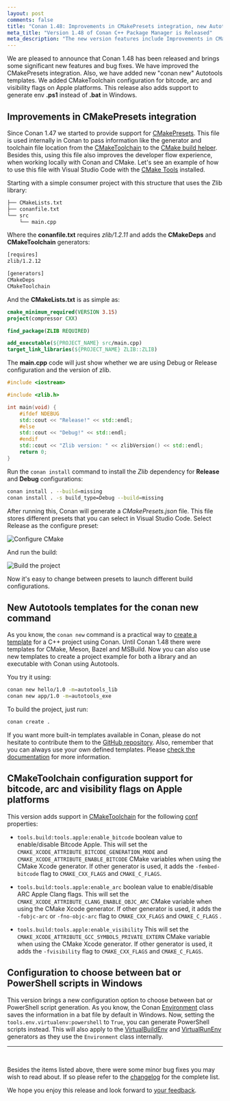 ```yaml
---
layout: post
comments: false
title: "Conan 1.48: Improvements in CMakePresets integration, new Autotools templates, CMakeToolchain configuration support for bitcode, arc and visibility flags on Apple platforms, support to generate env ps1 instead of bat in Windows."
meta_title: "Version 1.48 of Conan C++ Package Manager is Released" 
meta_description: "The new version features include Improvements in CMakePresets integration, new Autotools templates and much more..."
---
```


<script type="application/ld+json">
{ "@context": "https://schema.org", 
 "@type": "TechArticle",
 "headline": "Version 1.48 of Conan C++ Package Manager is Released",
 "alternativeHeadline": "Learn all about the new 1.48 Conan C/C++ package manager version",
 "image": "https://docs.conan.io/en/latest/_images/frogarian.png",
 "author": "Conan Team", 
 "genre": "C/C++", 
 "keywords": "c c++ package manager conan release", 
 "publisher": {
    "@type": "Organization",
    "name": "Conan.io",
    "logo": {
      "@type": "ImageObject",
      "url": "https://media.jfrog.com/wp-content/uploads/2017/07/20134853/conan-logo-text.svg"
    }
},
 "datePublished": "2022-05-17",
 "description": "Improvements in CMakePresets integration, new "conan new" Autotools templates, CMakeToolchain configuration support for bitcode, arc and visibility flags on Apple platforms, support to generate env ps1 instead of bat in Windows.",
 }
</script>

We are pleased to announce that Conan 1.48 has been released and brings some significant
new features and bug fixes. We have improved the CMakePresets integration. Also, we have
added new "conan new" Autotools templates. We added CMakeToolchain configuration for
bitcode, arc and visibility flags on Apple platforms. This release also adds support to generate env
**.ps1** instead of **.bat** in Windows.


## Improvements in CMakePresets integration

Since Conan 1.47 we started to provide support for
[CMakePresets](https://cmake.org/cmake/help/latest/manual/cmake-presets.7.html). This file
is used internally in Conan to pass information like the generator and toolchain file
location from the
[CMakeToolchain](https://docs.conan.io/en/latest/reference/conanfile/tools/cmake/cmaketoolchain.html)
to the [CMake build
helper](https://docs.conan.io/en/latest/reference/conanfile/tools/cmake/cmake.html).
Besides this, using this file also improves the developer flow experience, when working
locally with Conan and CMake. Let's see an example of how to use this file with Visual
Studio Code with the [CMake
Tools](https://marketplace.visualstudio.com/items?itemName=ms-vscode.cmake-tools)
installed.

Starting with a simple consumer project with this structure that uses the Zlib library:


```txt
├── CMakeLists.txt
├── conanfile.txt
└── src
    └── main.cpp
```

Where the **conanfile.txt** requires *zlib/1.2.11* and adds the **CMakeDeps** and
**CMakeToolchain** generators:

```txt
[requires]
zlib/1.2.12

[generators]
CMakeDeps
CMakeToolchain
```

And the **CMakeLists.txt** is as simple as:

```cmake
cmake_minimum_required(VERSION 3.15)
project(compressor CXX)

find_package(ZLIB REQUIRED)

add_executable(${PROJECT_NAME} src/main.cpp)
target_link_libraries(${PROJECT_NAME} ZLIB::ZLIB)
```

The **main.cpp** code will just show whether we are using Debug or Release configuration
and the version of zlib.

```cpp
#include <iostream>

#include <zlib.h>

int main(void) {
    #ifdef NDEBUG
    std::cout << "Release!" << std::endl;
    #else
    std::cout << "Debug!" << std::endl;
    #endif
    std::cout << "Zlib version: " << zlibVersion() << std::endl;
    return 0;
}
```

Run the `conan install` command to install the *Zlib* dependency for **Release** and
**Debug** configurations:

```bash
conan install . --build=missing
conan install . -s build_type=Debug --build=missing
```

After running this, Conan will generate a *CMakePresets.json* file. This file stores
different presets that you can select in Visual Studio Code. Select Release as the
configure preset:

<p class="centered">
    <img src="{{ site.url }}/assets/post_images/2022-05-18/vscode_select_preset.png" align="center" alt="Configure CMake"/>
</p>

And run the build:

<p class="centered">
    <img src="{{ site.url }}/assets/post_images/2022-05-18/vscode_run_the_build.png" align="center" alt="Build the project"/>
</p>

Now it's easy to change between presets to launch different build configurations.


## New Autotools templates for the conan new command

As you know, the `conan new` command is a practical way to [create a
template](https://docs.conan.io/en/latest/extending/template_system/command_new.html) for
a C++ project using Conan. Until Conan 1.48 there were templates for CMake, Meson, Bazel
and MSBuild. Now you can also use new templates to create a project example for both a
library and an executable with Conan using Autotools.

You try it using:

```bash
conan new hello/1.0 -m=autotools_lib 
conan new app/1.0 -m=autotools_exe
```

To build the project, just run:

```bash
conan create .
```
 
If you want more built-in templates available in Conan, please do not hesitate to
contribute them to the [GitHub repository](https://github.com/conan-io/conan). Also,
remember that you can always use your own defined templates. Please [check the
documentation](https://docs.conan.io/en/latest/extending/template_system/command_new.html)
for more information.


## CMakeToolchain configuration support for bitcode, arc and visibility flags on Apple platforms

This version adds support in
[CMakeToolchain](https://docs.conan.io/en/latest/reference/conanfile/tools/cmake/cmaketoolchain.html)
for the following
[conf](https://docs.conan.io/en/latest/reference/config_files/global_conf.html)
properties:

- ``tools.build:tools.apple:enable_bitcode`` boolean value to enable/disable Bitcode
  Apple. This will set the `CMAKE_XCODE_ATTRIBUTE_BITCODE_GENERATION_MODE` and
  `CMAKE_XCODE_ATTRIBUTE_ENABLE_BITCODE` CMake variables when using the CMake Xcode
  generator. If other generator is used, it adds the ``-fembed-bitcode`` flag to
  ``CMAKE_CXX_FLAGS`` and ``CMAKE_C_FLAGS``.

- ``tools.build:tools.apple:enable_arc`` boolean value to enable/disable ARC Apple Clang
  flags. This will set the `CMAKE_XCODE_ATTRIBUTE_CLANG_ENABLE_OBJC_ARC` CMake variable
  when using the CMake Xcode generator. If other generator is used, it adds the
  ``-fobjc-arc`` or ``-fno-objc-arc`` flag to ``CMAKE_CXX_FLAGS`` and ``CMAKE_C_FLAGS``
.

- ``tools.build:tools.apple:enable_visibility`` This will set the
  `CMAKE_XCODE_ATTRIBUTE_GCC_SYMBOLS_PRIVATE_EXTERN` CMake variable when using the CMake
  Xcode generator. If other generator is used, it adds the ``-fvisibility`` flag to
  ``CMAKE_CXX_FLAGS`` and ``CMAKE_C_FLAGS``.


## Configuration to choose between bat or PowerShell scripts in Windows

This version brings a new configuration option to choose between bat or PowerShell script
generation. As you know, the Conan
[Environment](https://docs.conan.io/en/latest/reference/conanfile/tools/env/environment.html)
class saves the information in a bat file by default in Windows. Now, setting the
`tools.env.virtualenv:powershell` to `True`, you can generate PowerShell scripts instead.
This will also apply to the
[VirtualBuildEnv](https://docs.conan.io/en/latest/reference/conanfile/tools/env/virtualbuildenv.html)
and
[VirtualRunEnv](https://docs.conan.io/en/latest/reference/conanfile/tools/env/virtualrunenv.html)
generators as they use the `Environment` class internally.

---

<br>

Besides the items listed above,
there were some minor bug fixes you may wish to
read about. If so
please refer to the
[changelog](https://docs.conan.io/en/latest/changelog.html#may-2022) for the
complete list.

We hope you enjoy this release and look forward to [your
feedback](https://github.com/conan-io/conan/issues).
